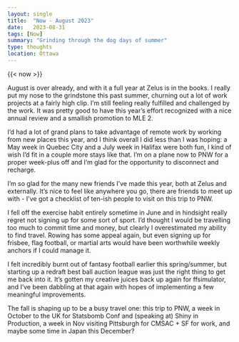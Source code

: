 ```yaml
---
layout: single
title:  "Now - August 2023"
date:   2023-08-31
tags: [Now]
summary: "Grinding through the dog days of summer"
type: thoughts
location: Ottawa
---
```


{{< now >}}

August is over already, and with it a full year at Zelus is in the books. I really put my nose to the grindstone this past summer, churning out a lot of work projects at a fairly high clip. I’m still feeling really fulfilled and challenged by the work. It was pretty good to have this year’s effort recognized with a nice annual review and a smallish promotion to MLE 2. 

I’d had a lot of grand plans to take advantage of remote work by working from new places this year, and I think overall I did less than I was hoping: a May week in Quebec City and a July week in Halifax were both fun, I kind of wish I’d fit in a couple more stays like that. I’m on a plane now to PNW for a proper week-plus off and I’m glad for the opportunity to disconnect and recharge. 

I’m so glad for the many new friends I’ve made this year, both at Zelus and externally. It’s nice to feel like anywhere you go, there are friends to meet up with - I've got a checklist of ten-ish people to visit on this trip to PNW. 

I fell off the exercise habit entirely sometime in June and in hindsight really regret not signing up for some sort of sport. I’d thought I would be travelling too much to commit time and money, but clearly I overestimated my ability to find travel.  Rowing has some appeal again, but even signing up for frisbee, flag football, or martial arts would have been worthwhile weekly anchors if I could manage it. 

I felt incredibly burnt out of fantasy football earlier this spring/summer, but starting up a redraft best ball auction league was just the right thing to get me back into it. It’s gotten my creative juices back up again for ffsimulator, and I’ve been dabbling at that again with hopes of implementing a few meaningful improvements. 

The fall is shaping up to be a busy travel one: this trip to PNW, a week in October to the UK for Statsbomb Conf and (speaking at) Shiny in Production, a week in Nov visiting Pittsburgh for CMSAC + SF for work, and maybe some time in Japan this December? 
